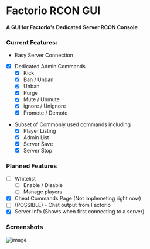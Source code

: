 # Factorio RCON GUI
#### A GUI for Factorio's Dedicated Server RCON Console

### Current Features:
- Easy Server Connection
- [X] Dedicated Admin Commands
  - [X] Kick
  - [X] Ban / Unban
  - [X] Unban
  - [X] Purge
  - [X] Mute / Unmute
  - [X] ignore / Unignore
  - [X] Promote / Demote
- Subset of Commonly used commands including
    - [X] Player Listing
    - [X] Admin List
    - [X] Server Save
    - [X] Server Stop

### Planned Features
- [ ] Whitelist
  - [ ] Enable / Disable
  - [ ] Manage players 
- [X] Cheat Commands Page (Not implemeting right now)
- [ ] (POSSIBLE) - Chat output from Factorio
- [X] Server Info (Shows when first connecting to a server)

### Screenshots 
![image](https://user-images.githubusercontent.com/68386555/145589302-48f65f53-7240-4026-8291-d7ce85c5cf0f.png)
